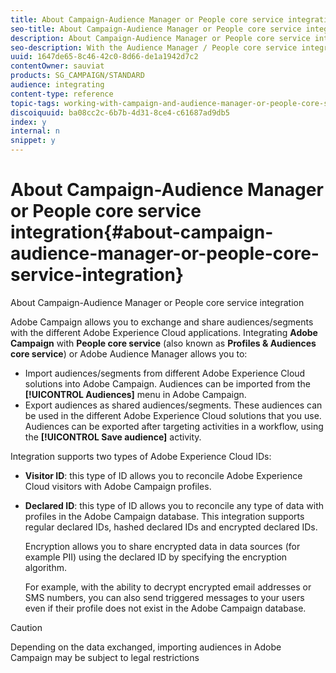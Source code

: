 ```yaml
---
title: About Campaign-Audience Manager or People core service integration
seo-title: About Campaign-Audience Manager or People core service integration
description: About Campaign-Audience Manager or People core service integration
seo-description: With the Audience Manager / People core service integration, you can share audiences or segments within the different Adobe Experience Cloud solutions.
uuid: 1647de65-8c46-42c0-8d66-de1a1942d7c2
contentOwner: sauviat
products: SG_CAMPAIGN/STANDARD
audience: integrating
content-type: reference
topic-tags: working-with-campaign-and-audience-manager-or-people-core-service
discoiquuid: ba08cc2c-6b7b-4d31-8ce4-c61687ad9db5
index: y
internal: n
snippet: y
---
```


# About Campaign-Audience Manager or People core service integration{#about-campaign-audience-manager-or-people-core-service-integration}

About Campaign-Audience Manager or People core service integration

Adobe Campaign allows you to exchange and share audiences/segments with the different Adobe Experience Cloud applications. Integrating **Adobe Campaign** with **People core service** (also known as **Profiles & Audiences core service**) or Adobe Audience Manager allows you to:

* Import audiences/segments from different Adobe Experience Cloud solutions into Adobe Campaign. Audiences can be imported from the **[!UICONTROL Audiences]** menu in Adobe Campaign.
* Export audiences as shared audiences/segments. These audiences can be used in the different Adobe Experience Cloud solutions that you use. Audiences can be exported after targeting activities in a workflow, using the **[!UICONTROL Save audience]** activity.

Integration supports two types of Adobe Experience Cloud IDs:

* **Visitor ID**: this type of ID allows you to reconcile Adobe Experience Cloud visitors with Adobe Campaign profiles.
* **Declared ID**: this type of ID allows you to reconcile any type of data with profiles in the Adobe Campaign database. This integration supports regular declared IDs, hashed declared IDs and encrypted declared IDs.

  Encryption allows you to share encrypted data in data sources (for example PII) using the declared ID by specifying the encryption algorithm.

  For example, with the ability to decrypt encrypted email addresses or SMS numbers, you can also send triggered messages to your users even if their profile does not exist in the Adobe Campaign database.

>[!CAUTION]
>
>Depending on the data exchanged, importing audiences in Adobe Campaign may be subject to legal restrictions

